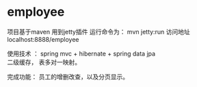 # employee
项目基于maven  用到jetty插件 运行命令为：  mvn  jetty:run
访问地址 localhost:8888/employee

使用技术  ：
spring mvc +   hibernate + spring data jpa  
二级缓存， 表多对一映射。

完成功能：
员工的增删改查，以及分页显示。